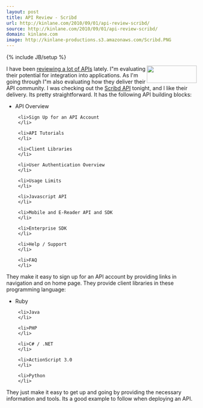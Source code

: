 ```yaml
---
layout: post
title: API Review - Scribd
url: http://kinlane.com/2010/09/01/api-review-scribd/
source: http://kinlane.com/2010/09/01/api-review-scribd/
domain: kinlane.com
image: http://kinlane-productions.s3.amazonaws.com/Scribd.PNG
---
```

{% include JB/setup %}<p>
     <a href="http://www.scribd.com/developers"
        target="_blank"><img class="alignnone c1"
          title="Scribd"
          src="http://kinlane-productions.s3.amazonaws.com/Scribd.PNG"
          alt=""
          width="132"
          height="46"
          align="right" /></a>I have been <a href="http://www.kinlane.com/2010/08/application-programming-interfaces-api/">reviewing a lot of APIs</a> lately. I"m evaluating their potential for integration into applications. As I'm going through I"m also evaluating how they deliver their API community. I was checking out the <a href="http://www.scribd.com/developers"
        target="_blank">Scribd API</a> tonight, and I like their delivery. Its pretty straightforward. It has the following API building blocks:
</p>

<ul class="mainlist">
     <li>API Overview
     </li>

     <li>Sign Up for an API Account
     </li>

     <li>API Tutorials
     </li>

     <li>Client Libraries
     </li>

     <li>User Authentication Overview
     </li>

     <li>Usage Limits
     </li>

     <li>Javascript API
     </li>

     <li>Mobile and E-Reader API and SDK
     </li>

     <li>Enterprise SDK
     </li>

     <li>Help / Support
     </li>

     <li>FAQ
     </li>
</ul>

<p>
     They make it easy to sign up for an API account by providing links in navigation and on home page. They provide client libraries in these programming language:
</p>

<ul class="mainlist">
     <li>Ruby
     </li>

     <li>Java
     </li>

     <li>PHP
     </li>

     <li>C# / .NET
     </li>

     <li>ActionScript 3.0
     </li>

     <li>Python
     </li>
</ul>

<p>
     They just make it easy to get up and going by providing the necessary information and tools. Its a good example to follow when deploying an API.
</p>
